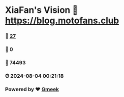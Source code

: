 # XiaFan's Vision :link: https://blog.motofans.club 
### :page_facing_up: [27](https://blog.motofans.club/tag.html) 
### :speech_balloon: 0 
### :hibiscus: 74493 
### :alarm_clock: 2024-08-04 00:21:18 
### Powered by :heart: [Gmeek](https://github.com/Meekdai/Gmeek)
